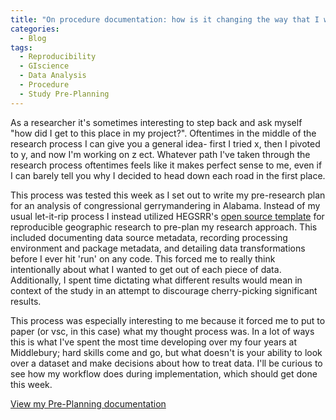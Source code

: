 ```yaml
---
title: "On procedure documentation: how is it changing the way that I work?"
categories:
  - Blog
tags:
  - Reproducibility
  - GIscience
  - Data Analysis
  - Procedure 
  - Study Pre-Planning
---
```


As a researcher it's sometimes interesting to step back and ask myself "how did I get to this place in my project?". Oftentimes in the middle of the research process I can give you a general idea- first I tried x, then I pivoted to y, and now I'm working on z ect. Whatever path I've taken through the research process oftentimes feels like it makes perfect sense to me, even if I can barely tell you why I decided to head down each road in the first place. 

This process was tested this week as I set out to write my pre-research plan for an analysis of congressional gerrymandering in Alabama. Instead of my usual let-it-rip process I instead utilized HEGSRR's [open source template](https://github.com/HEGSRR/HEGSRR-Template) for reproducible geographic research to pre-plan my research approach. This included documenting data source metadata, recording processing environment and package metadata, and detailing data transformations before I ever hit 'run' on any code. This forced me to really think intentionally about what I wanted to get out of each piece of data. Additionally, I spent time dictating what different results would mean in context of the study in an attempt to discourage cherry-picking significant results. 

This process was especially interesting to me because it forced me to put to paper (or vsc, in this case) what my thought process was. In a lot of ways this is what I've spent the most time developing over my four years at Middlebury; hard skills come and go, but what doesn't is your ability to look over a dataset and make decisions about how to treat data. I'll be curious to see how my workflow does during implementation, which should get done this week.  

[View my Pre-Planning documentation](https://lnerbonne.github.io/gerrymanderAL/report/pre_planning_documentation.html)